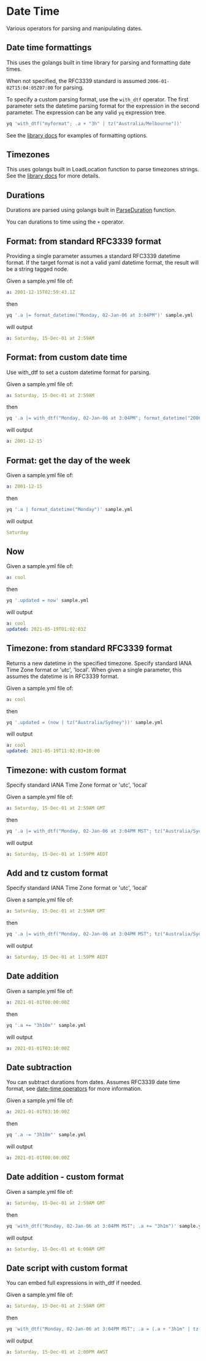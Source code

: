 # Date Time

Various operators for parsing and manipulating dates. 

## Date time formattings
This uses the golangs built in time library for parsing and formatting date times.

When not specified, the RFC3339 standard is assumed `2006-01-02T15:04:05Z07:00` for parsing.

To specify a custom parsing format, use the `with_dtf` operator. The first parameter sets the datetime parsing format for the expression in the second parameter. The expression can be any valid `yq` expression tree.

```bash
yq 'with_dtf("myformat"; .a + "3h" | tz("Australia/Melbourne"))'
```

See the [library docs](https://pkg.go.dev/time#pkg-constants) for examples of formatting options.


## Timezones
This uses golangs built in LoadLocation function to parse timezones strings. See the [library docs](https://pkg.go.dev/time#LoadLocation) for more details.


## Durations
Durations are parsed using golangs built in [ParseDuration](https://pkg.go.dev/time#ParseDuration) function.

You can durations to time using the `+` operator.

## Format: from standard RFC3339 format
Providing a single parameter assumes a standard RFC3339 datetime format. If the target format is not a valid yaml datetime format, the result will be a string tagged node.

Given a sample.yml file of:
```yaml
a: 2001-12-15T02:59:43.1Z
```
then
```bash
yq '.a |= format_datetime("Monday, 02-Jan-06 at 3:04PM")' sample.yml
```
will output
```yaml
a: Saturday, 15-Dec-01 at 2:59AM
```

## Format: from custom date time
Use with_dtf to set a custom datetime format for parsing.

Given a sample.yml file of:
```yaml
a: Saturday, 15-Dec-01 at 2:59AM
```
then
```bash
yq '.a |= with_dtf("Monday, 02-Jan-06 at 3:04PM"; format_datetime("2006-01-02"))' sample.yml
```
will output
```yaml
a: 2001-12-15
```

## Format: get the day of the week
Given a sample.yml file of:
```yaml
a: 2001-12-15
```
then
```bash
yq '.a | format_datetime("Monday")' sample.yml
```
will output
```yaml
Saturday
```

## Now
Given a sample.yml file of:
```yaml
a: cool
```
then
```bash
yq '.updated = now' sample.yml
```
will output
```yaml
a: cool
updated: 2021-05-19T01:02:03Z
```

## Timezone: from standard RFC3339 format
Returns a new datetime in the specified timezone. Specify standard IANA Time Zone format or 'utc', 'local'. When given a single parameter, this assumes the datetime is in RFC3339 format.

Given a sample.yml file of:
```yaml
a: cool
```
then
```bash
yq '.updated = (now | tz("Australia/Sydney"))' sample.yml
```
will output
```yaml
a: cool
updated: 2021-05-19T11:02:03+10:00
```

## Timezone: with custom format
Specify standard IANA Time Zone format or 'utc', 'local'

Given a sample.yml file of:
```yaml
a: Saturday, 15-Dec-01 at 2:59AM GMT
```
then
```bash
yq '.a |= with_dtf("Monday, 02-Jan-06 at 3:04PM MST"; tz("Australia/Sydney"))' sample.yml
```
will output
```yaml
a: Saturday, 15-Dec-01 at 1:59PM AEDT
```

## Add and tz custom format
Specify standard IANA Time Zone format or 'utc', 'local'

Given a sample.yml file of:
```yaml
a: Saturday, 15-Dec-01 at 2:59AM GMT
```
then
```bash
yq '.a |= with_dtf("Monday, 02-Jan-06 at 3:04PM MST"; tz("Australia/Sydney"))' sample.yml
```
will output
```yaml
a: Saturday, 15-Dec-01 at 1:59PM AEDT
```

## Date addition
Given a sample.yml file of:
```yaml
a: 2021-01-01T00:00:00Z
```
then
```bash
yq '.a += "3h10m"' sample.yml
```
will output
```yaml
a: 2021-01-01T03:10:00Z
```

## Date subtraction
You can subtract durations from dates. Assumes RFC3339 date time format, see [date-time operators](https://mikefarah.gitbook.io/yq/operators/datetime#date-time-formattings) for more information.

Given a sample.yml file of:
```yaml
a: 2021-01-01T03:10:00Z
```
then
```bash
yq '.a -= "3h10m"' sample.yml
```
will output
```yaml
a: 2021-01-01T00:00:00Z
```

## Date addition - custom format
Given a sample.yml file of:
```yaml
a: Saturday, 15-Dec-01 at 2:59AM GMT
```
then
```bash
yq 'with_dtf("Monday, 02-Jan-06 at 3:04PM MST"; .a += "3h1m")' sample.yml
```
will output
```yaml
a: Saturday, 15-Dec-01 at 6:00AM GMT
```

## Date script with custom format
You can embed full expressions in with_dtf if needed.

Given a sample.yml file of:
```yaml
a: Saturday, 15-Dec-01 at 2:59AM GMT
```
then
```bash
yq 'with_dtf("Monday, 02-Jan-06 at 3:04PM MST"; .a = (.a + "3h1m" | tz("Australia/Perth")))' sample.yml
```
will output
```yaml
a: Saturday, 15-Dec-01 at 2:00PM AWST
```

